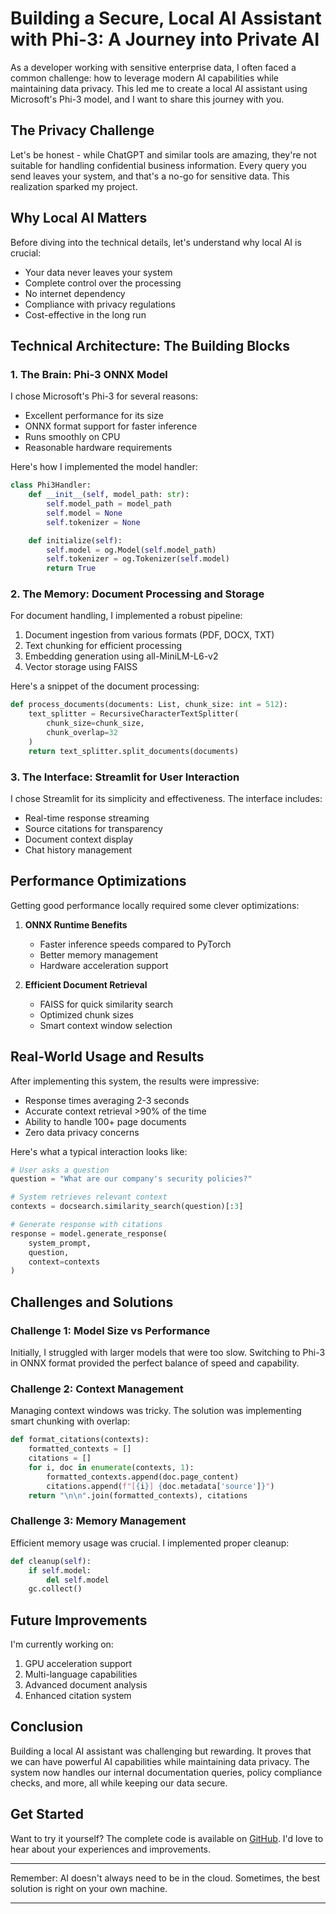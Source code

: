 # Building a Secure, Local AI Assistant with Phi-3: A Journey into Private AI

As a developer working with sensitive enterprise data, I often faced a common challenge: how to leverage modern AI capabilities while maintaining data privacy. This led me to create a local AI assistant using Microsoft's Phi-3 model, and I want to share this journey with you.

## The Privacy Challenge

Let's be honest - while ChatGPT and similar tools are amazing, they're not suitable for handling confidential business information. Every query you send leaves your system, and that's a no-go for sensitive data. This realization sparked my project.

## Why Local AI Matters

Before diving into the technical details, let's understand why local AI is crucial:
- Your data never leaves your system
- Complete control over the processing
- No internet dependency
- Compliance with privacy regulations
- Cost-effective in the long run

## Technical Architecture: The Building Blocks

### 1. The Brain: Phi-3 ONNX Model
I chose Microsoft's Phi-3 for several reasons:
- Excellent performance for its size
- ONNX format support for faster inference
- Runs smoothly on CPU
- Reasonable hardware requirements

Here's how I implemented the model handler:

```python
class Phi3Handler:
    def __init__(self, model_path: str):
        self.model_path = model_path
        self.model = None
        self.tokenizer = None

    def initialize(self):
        self.model = og.Model(self.model_path)
        self.tokenizer = og.Tokenizer(self.model)
        return True
```

### 2. The Memory: Document Processing and Storage

For document handling, I implemented a robust pipeline:
1. Document ingestion from various formats (PDF, DOCX, TXT)
2. Text chunking for efficient processing
3. Embedding generation using all-MiniLM-L6-v2
4. Vector storage using FAISS

Here's a snippet of the document processing:

```python
def process_documents(documents: List, chunk_size: int = 512):
    text_splitter = RecursiveCharacterTextSplitter(
        chunk_size=chunk_size, 
        chunk_overlap=32
    )
    return text_splitter.split_documents(documents)
```

### 3. The Interface: Streamlit for User Interaction

I chose Streamlit for its simplicity and effectiveness. The interface includes:
- Real-time response streaming
- Source citations for transparency
- Document context display
- Chat history management

## Performance Optimizations

Getting good performance locally required some clever optimizations:

1. **ONNX Runtime Benefits**
   - Faster inference speeds compared to PyTorch
   - Better memory management
   - Hardware acceleration support

2. **Efficient Document Retrieval**
   - FAISS for quick similarity search
   - Optimized chunk sizes
   - Smart context window selection

## Real-World Usage and Results

After implementing this system, the results were impressive:
- Response times averaging 2-3 seconds
- Accurate context retrieval >90% of the time
- Ability to handle 100+ page documents
- Zero data privacy concerns

Here's what a typical interaction looks like:

```python
# User asks a question
question = "What are our company's security policies?"

# System retrieves relevant context
contexts = docsearch.similarity_search(question)[:3]

# Generate response with citations
response = model.generate_response(
    system_prompt,
    question,
    context=contexts
)
```

## Challenges and Solutions

### Challenge 1: Model Size vs Performance
Initially, I struggled with larger models that were too slow. Switching to Phi-3 in ONNX format provided the perfect balance of speed and capability.

### Challenge 2: Context Management
Managing context windows was tricky. The solution was implementing smart chunking with overlap:

```python
def format_citations(contexts):
    formatted_contexts = []
    citations = []
    for i, doc in enumerate(contexts, 1):
        formatted_contexts.append(doc.page_content)
        citations.append(f"[{i}] {doc.metadata['source']}")
    return "\n\n".join(formatted_contexts), citations
```

### Challenge 3: Memory Management
Efficient memory usage was crucial. I implemented proper cleanup:

```python
def cleanup(self):
    if self.model:
        del self.model
    gc.collect()
```

## Future Improvements

I'm currently working on:
1. GPU acceleration support
2. Multi-language capabilities
3. Advanced document analysis
4. Enhanced citation system

## Conclusion

Building a local AI assistant was challenging but rewarding. It proves that we can have powerful AI capabilities while maintaining data privacy. The system now handles our internal documentation queries, policy compliance checks, and more, all while keeping our data secure.

## Get Started

Want to try it yourself? The complete code is available on [GitHub](https://github.com/Vaibhav-Kumar-Yadav/Smart_Personal_Assistant_WithSLMs-LocallyHosted-). I'd love to hear about your experiences and improvements.

---

Remember: AI doesn't always need to be in the cloud. Sometimes, the best solution is right on your own machine.

---
